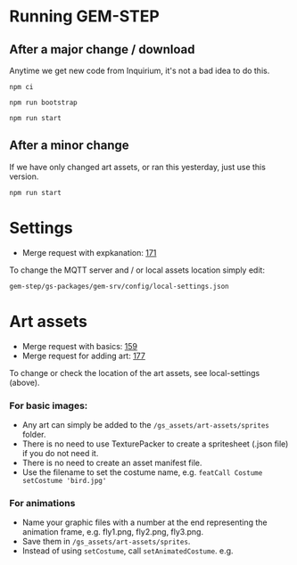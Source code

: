 # Running GEM-STEP

## After a major change / download
Anytime we get new code from Inquirium, it's not a bad idea to do this. 

`npm ci`

`npm run bootstrap`

`npm run start`

## After a minor change
If we have only changed art assets, or ran this yesterday, just use this version.

`npm run start`

# Settings
- Merge request with expkanation: [171](https://gitlab.com/stepsys/gem-step/gsgo/-/merge_requests/171) 

To change the MQTT server and / or local assets location simply edit:

`gem-step/gs-packages/gem-srv/config/local-settings.json`

# Art assets
- Merge request with basics: [159](https://gitlab.com/stepsys/gem-step/gsgo/-/merge_requests/159) 
- Merge request for adding art: [177](https://gitlab.com/stepsys/gem-step/gsgo/-/merge_requests/177)

To change or check the location of the art assets, see local-settings (above).

### For basic images:
- Any art can simply be added to the `/gs_assets/art-assets/sprites` folder.
- There is no need to use TexturePacker to create a spritesheet (.json file) if you do not need it.
- There is no need to create an asset manifest file.
- Use the filename to set the costume name, e.g. `featCall Costume setCostume 'bird.jpg'`

### For animations

- Name your graphic files with a number at the end representing the animation frame, e.g. fly1.png, fly2.png, fly3.png.
- Save them in `/gs_assets/art-assets/sprites`.
- Instead of using `setCostume`, call `setAnimatedCostume`.  e.g.

